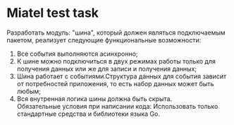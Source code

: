 # Miatel test task
Разработать модуль: "шина", который должен являться подключаемым
пакетом, реализует следующие функциональные возможности:
1. Все события выполняются асинхронно;
2. К шине можно подключиться в двух режимах работы только для
   получения данных или же для записи и получения данных;
3. Шина работает с событиями.Структура данных для события зависит от
   потребностей приложения, то есть набор данных может быть любым;
4. Вся внутренная логика шины должна быть скрыта. \
   Обязательные условия при написании кода:
   Использовать только стандартные средства и библиотеки языка Go.
